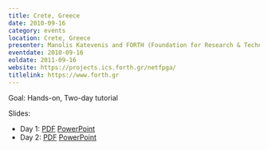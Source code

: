 ```yaml
---
title: Crete, Greece
date: 2010-09-16
category: events
location: Crete, Greece
presenter: Manolis Katevenis and FORTH (Foundation for Research & Technology)
eventdate: 2010-09-16
eoldate: 2011-09-16
website: https://projects.ics.forth.gr/netfpga/
titlelink: https://www.forth.gr
---
```


Goal: Hands-on, Two-day tutorial

Slides:
- Day 1: [PDF](https://docs.google.com/open?id=0B4EuVzA5UdPRdUphR1BJNGNNU1E) [PowerPoint](https://docs.google.com/open?id=0B4EuVzA5UdPRUzM4TXpreVB4bVU)
- Day 2: [PDF](https://docs.google.com/open?id=0B4EuVzA5UdPRMDVVdGJWSnRyUzg) [PowerPoint](https://docs.google.com/open?id=0B4EuVzA5UdPRQWxDWU9qcGp3ZDQ)
